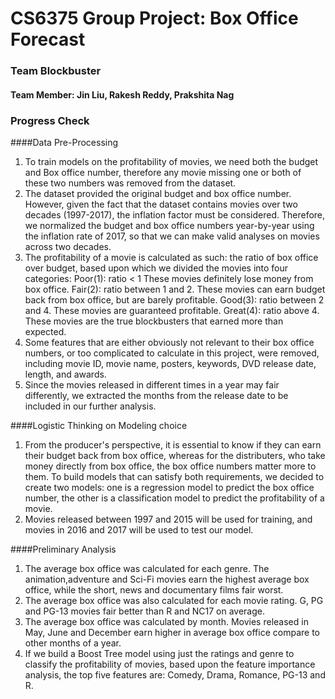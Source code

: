 # CS6375 Group Project: Box Office Forecast
### Team Blockbuster
#### Team Member: Jin Liu, Rakesh Reddy, Prakshita Nag

### Progress Check

####Data Pre-Processing
1. To train models on the profitability of movies, we need both the budget and Box office number, therefore any movie missing one or both of these two numbers was removed from the dataset.
2. The dataset provided the original budget and box office number. However, given the fact that the dataset contains movies over two decades (1997-2017), the inflation factor must be considered. Therefore, we normalized the budget and box office numbers year-by-year using the inflation rate of 2017, so that we can make valid analyses on movies across two decades.
3. The profitability of a movie is calculated as such: the ratio of box office over budget, based upon which we divided the movies into four categories:
Poor(1): ratio < 1 These movies definitely lose money from box office.
Fair(2): ratio between 1 and 2. These movies can earn budget back from box office, but are barely profitable.
Good(3): ratio between 2 and 4. These movies are guaranteed profitable.
Great(4): ratio above 4. These movies are the true blockbusters that earned more than expected.
4. Some features that are either obviously not relevant to their box office numbers, or too complicated to calculate in this project, were removed, including movie ID, movie name, posters, keywords, DVD release date, length, and awards.
5. Since the movies released in different times in a year may fair differently, we extracted the months from the release date to be included in our further analysis.

####Logistic Thinking on Modeling choice
1. From the producer's perspective, it is essential to know if they can earn their budget back from box office, whereas for the distributers, who take money directly from box office, the box office numbers matter more to them. To build models that can satisfy both requirements, we decided to create two models: one is a regression model to predict the box office number, the other is a classification model to predict the profitability of a movie.
2. Movies released between 1997 and 2015 will be used for training, and movies in 2016 and 2017 will be used to test our model.

####Preliminary Analysis
1. The average box office was calculated for each genre. The animation,adventure and Sci-Fi movies earn the highest average box office, while the short, news and documentary films fair worst.
2. The average box office was also calculated for each movie rating. G, PG and PG-13 movies fair better than R and NC17 on average.
3. The average box office was calculated by month. Movies released in May, June and December earn higher in average box office compare to other months of a year.
4. If we build a Boost Tree model using just the ratings and genre to classify the profitability of movies, based upon the feature importance analysis, the top five features are: Comedy, Drama, Romance, PG-13 and R.

